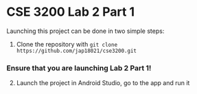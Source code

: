 # CSE 3200 Lab 2 Part 1
Launching this project can be done in two simple steps:

1. Clone the repository with `git clone https://github.com/jap18021/cse3200.git`

### Ensure that you are launching Lab 2 Part 1!

2. Launch the project in Android Studio, go to the app and run it
